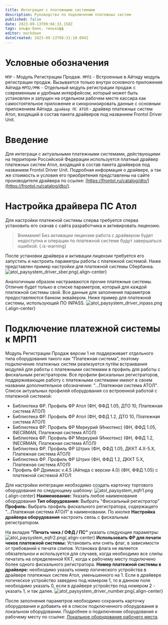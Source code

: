 ```yaml
---
title: Интеграция с платежными системами
description: Руководство по подключению платежных систем
published: false
date: 2023-09-13T09:04:33.158Z
tags: альфа-банк, тинькофф
editor: markdown
dateCreated: 2023-09-13T08:31:10.094Z
---
```


# Условные обозначения
`МПР` - Модуль Регистрации Продаж. 
`МРП1` - Встроенные в Айтиду модуль регистрации продаж. Вызывается только внутри основного приложения Айтида
`МРП2/РМК` - Отдельный модуль регистрации продаж с современным и удобным интерфейсом, который может быть установлен и запущен на отдельном рабочем месте кассира как самостоятельное приложение и синхронизировать данные с основным приложением Айтида.
`драйвер ПС АТОЛ` - драйвер платежных систем Атол, входящий в состав пакета драйверов под названием Frontol Driver Unit.

# Введение
Для интеграци с актуальными платежными системами, действующими на территории Российской Федерации используется платный драйвер платежных систем Атол, входящий в состав пакета драйверов под названием Frontol Driver Unit. Подробная информация о драйвере, а так же стоимость и условия его приобретения представлены на сайте производителя драйвера по ссылке: [https://frontol.ru/catalog/dto/](https://frontol.ru/catalog/dto/).

# Настройка драйвера ПС Атол
Для настройки платежной системы сперва требуется сперва установить его скачав с сайта разработчика и активировать лицензию.

> Внимание! Без активации лицензии работа с драйвером будет недоступна и операции по платежной системе будут завершаться ошибкой.
{.is-warning}

После установки драйвера и активации лицензии требуется его запустить и настроить параметры работы с платежной системой.
Ниже представлен пример настройки для платежной системы Сбербанка.
![atol_paysystem_driver_sber.png](/images/integrations/paysystem-all/atol_paysystem_driver_sber.png){.align-center}

Аналогичным образом настраиваются прочие платежные системы. Отличие будет только в списке параметров, который для каждой платежной системы свой. Все данные для заполнения параметров предоставляются банком эквайером.
Ниже пример для платежной системы, использующей ПО INPASS.
![atol_paysystem_driver_inpass.png](/images/integrations/paysystem-all/atol_paysystem_driver_inpass.png){.align-center}

# Подключение платежной системы к МРП1

Модуль Регистрации Продаж версии 1 не поддерживает отдельного типа оборудования такого как "Платежная система", поэтому подключение платежных систем реализуется путём встраивания модулей для работы с платежными системами в профиль для работы с фискальным регистратором. 
Все профили фискальных регистраторов, поддерживающие работу с платежными системами имеют в своем названии дополнительное обозначение: "...Платежная система АТОЛ".
Список актуальных профилей оборудования со встроенной работой с платежной системой:
- Библиотека ФР. Профиль ФР Атол (ФН, ФФД 1.05, ДТО 10, Платежная система АТОЛ)
- Библиотека ФР. Профиль ФР Атол (ФН, ФФД 1.2, ДТО 10, Платежная система АТОЛ)
- Библиотека ФР. Профиль ФР Меркурий (Инкотекс) (ФН, ФФД 1.05, INECRMAN, Платежная система АТОЛ)
- Библиотека ФР. Профиль ФР Меркурий (Инкотекс) (ФН, ФФД 1.2, INECRMAN, Платежная система АТОЛ)
- Библиотека ФР. Профиль ФР Штрих (ФН, ФФД 1.05, ДККТ 4.Х-5.Х, Платежная система АТОЛ)
- Библиотека ФР. Профиль ФР Штрих (ФН, ФФД 1.2, ДККТ 5.Х, Платежная система АТОЛ)
- Профиль ФР Дримкас v.4.5 (Айтида с версии 4.0) (ФН, ФФД 1.05) с платежной системой АТОЛ

Для настройки интеграции необходимо создать карточку торгового оборудования по следующему шаблону:
![atol_paysystem_eqfr1.png](/images/integrations/paysystem-all/atol_paysystem_eqfr1.png){.align-center}
**Наименование:** Указать любое наименование оборудования
**Тип оборудования:** Выбрать "Фискальный регистратор"
**Профиль:** Выбрать профиль фискального регистратора, содержащего "...Платежная система АТОЛ" в наименовании.
По кнопке **Настройка драйвера оборудования** настроить связь с фискальным регистратором.

На вкладке **"Печать чека / ОФД / ПС"** указать следующие параметры:
![atol_paysystem_eqfr2.png](/images/integrations/paysystem-all/atol_paysystem_eqfr2.png){.align-center}
**Использовать ФР для печати чеков платежной системы:** Установить или снять флаг, в зависимости от требований к печати слипов. Установка флага не является обязательнои и используется для случаев, когда необходимо все слипы печатать на определенной ККТ, когда к рабочему месту подключено более одного фискального регистратора.
**Номер платежной системы в драйвере:** необходимо указать номер логического устройства в драйвере платежных систем Атол, уменьшенного на 1. Если в драйвере логическое устройство заведено под номером 1, то в данном поле необходимо указать 0, если в драйвере устройство под номером 2 - указать 1, и так далее.
![atol_paysystem_driver_number.png](/images/integrations/paysystem-all/atol_paysystem_driver_number.png){.align-center}

После заполнения параметров необходимо сохранить карточку оборудования и добавить её в список подключенного оборудования в локальном оборудовании. Подробнее о подключении оборудования к рабочему месту по ссылке: [Локальное оборудование рабочего места](/docs/quick-start/local-devices#локальное-оборудование-рабочего-места).